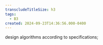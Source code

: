 ```yaml
---
transcludeTitleSize: h3
tags:
  - B3
created: 2024-09-23T14:36:56.000-0400
---
```

design algorithms according to specifications;